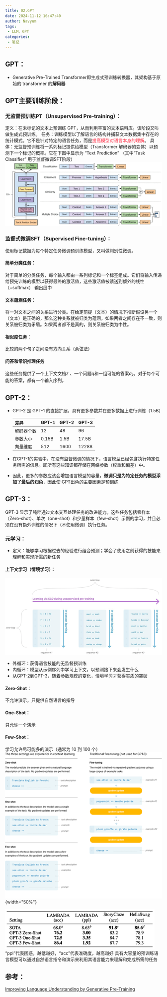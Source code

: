 ```yaml
---
title: 02.GPT
date: 2024-11-12 16:47:40
author: Navyum
tags: 
 - LLM、GPT
categories: 
 - 笔记
---
```


## GPT：
* Generative Pre-Trained Transformer即生成式预训练转换器，其架构基于原始的 transformer 的**解码器**

## GPT主要训练阶段：

### 无监督预训练PT（Unsupervised Pre-training）：
定义：在未标记的文本上预训练 GPT，从而利用丰富的文本语料库。该阶段又叫做生成式预训练。
任务：训练模型以了解语言的结构并捕获文本数据集中存在的统计模式。它不是针对特定的语言任务，而是<span style="color: rgb(255, 41, 65);">提高模型对语言本身的理解</span>。
具体：无监督预训练将一系列标记提供给模型（Transformer 解码器的变体）以预测下一个标记的概率。它在下图中显示为 “Text Prediction” （其中“Task Classifier” 用于监督微调SFT阶段）
![Img](docs/AI/LLM/00.%E6%A6%82%E5%BF%B5/attachments/02.GPT/d4c2f27696f927178b6103f32fdbfdb8_MD5.png)


### 监督式微调SFT（Supervised Fine-tuning）：
使用标记数据为每个特定任务微调预训练模型，又叫做判别性微调。

#### 简单分类任务：
对于简单的分类任务，每个输入都由一系列标记和一个标签组成。它们将输入传递给预先训练的模型以获得最终的激活值，这些激活值被馈送到额外的线性 （+softmax） 输出层中

#### 文本蕴涵任务：
将一对文本之间的关系进行分类。在给定前提（文本）的情况下推断假设另一个（文本）是正确的，那么这种关系就被归类为蕴涵。如果两者之间存在不一致，则关系被归类为矛盾。如果两者都不是真的，则关系被归类为中性。

#### 相似度任务：
比较的两个句子之间没有方向关系（余弦法）

#### 问答和常识推理任务
这些任务提供了一个上下文文档$z$ 、一个问题$q$和一组可能的答案${a_k}$。对于每个可能的答案，都有一个输入序列。


## GPT-2：
* GPT-2 是 GPT-1 的直接扩展，具有更多参数并在更多数据上进行训练（1.5B）

  | 差异 | GPT-1 | GPT-2| GPT-3|
  | :-- | :-- | :-- | :-- |
  | 解码器个数 | 12 | 48 | 96 |
  | 参数大小 | 0.15B | 1.5B | 17.5B |
  | 向量维度 | 512 | 1600 | 12288 |

* 在GPT-1的实验中，在没有监督微调的情况下，语言模型已经包含执行特定任务所需的信息。即所有这些知识都存储在网络参数（权重和偏差）中。
* 因此，更多的参数应该会增加语言模型的容量，**微调只是为特定任务的模型添加了最后的润色**，因此使 GPT出色的主要因素是预训练

## GPT-3：
GPT-3 显示了纯粹通过文本交互处理任务的改进能力。这些任务包括零样本（Zero-shot）、单次（one-shot）和少量样本（few-shot）示例的学习，并且必须在没有额外训练的情况下（不使用微调）执行任务。

### 元学习：
* 定义：能够学习根据过去的经验进行组合预测；学会了使用之前获得的技能来理解和实现所需的新任务

#### 上下文学习（情境学习）：
![Img](docs/AI/LLM/00.%E6%A6%82%E5%BF%B5/attachments/02.GPT/f9c1d376194dd0bf0dfaca3b24fc5ade_MD5.png)
* 外循环：获得语言技能的无监督预训练
* 内循环：模型从示例序列中学习上下文，以预测接下来会发生什么
* 从GPT-2到GPT-3，随着参数规模的变化，情境学习才获得实质的突破

#### Zero-Shot：
不允许演示，只提供自然语言的指导

#### One-Shot：
只允许一个演示

#### Few-Shot：
学习允许尽可能多的演示（通常为 10 到 100 个）
![Img](docs/AI/LLM/00.%E6%A6%82%E5%BF%B5/attachments/02.GPT/547c04f1fe97aa705bf0805802475feb_MD5.png){width="50%"}

![Img](docs/AI/LLM/00.%E6%A6%82%E5%BF%B5/attachments/02.GPT/819d77e089e93caa16dcfc9c1e1cdcf1_MD5.png)
“ppl”代表困惑，越低越好，“acc”代表准确度，越高越好
具有大容量的预训练语言模型可以通过自然语言指令和演示来利用其语言能力来理解和完成所需的任务

## 参考：
[Improving Language Understanding by Generative Pre-Training](https://cdn.openai.com/research-covers/language-unsupervised/language_understanding_paper.pdf)
